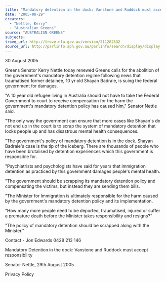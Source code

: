 ```yaml
---
title: "Mandatory detention in the dock: Vanstone and Ruddock must accept responsibility."
date: "2005-08-29"
creators:
  - "Nettle, Kerry"
  - "Australian Greens"
source: "AUSTRALIAN GREENS"
subjects:
trove_url: http://trove.nla.gov.au/version/211282532
source_url: http://parlinfo.aph.gov.au/parlInfo/search/display/display.w3p;query=Id%3A%22media/pressrel/5X4H6%22
---
```


 30 August 2005   

 Greens Senator Kerry Nettle today renewed Greens calls for the abolition of the government's  mandatory detention regime following news that traumatised former detainee, 10 yr old Shayan  Badraie, is suing the federal government for damages.  

 

 "A 10 year old refugee living in Australia should not have to take the Federal Government to court  to receive compensation for the harm the government's mandatory detention policy has caused  him," Senator Nettle said.    

 "The only way the government can ensure that more cases like Shayan's do not end up in the court  is to scrap the system of mandatory detention that locks people up and has disastrous mental  health consequences.    

 "The government's policy of mandatory detention is in the dock. Shayan Badraie's case is the tip of the iceberg. There are thousands of people who have been brutalised by detention experiences  which this government is responsible for.    

 "Psychiatrists and psychologists have said for years that immigration detention as practiced by  this government damages people's mental health.    

 "The government should be scrapping its mandatory detention policy and compensating the  victims, but instead they are sending them bills.    

 "The Minister for Immigration is ultimately responsible for the harm caused by the government's  mandatory detention policy and its implementation.    

 "How many more people need to be deported, traumatised, injured or suffer a premature death  before the Minister takes responsibility and resigns?"    

 "The policy of mandatory detention should be scrapped along with the Minister."    

 

 Contact - Jon Edwards 0428 213 146  

 Mandatory Detention in the dock: Vanstone and Ruddock must accept  responsibility

 Senator Nettle, 29th August 2005

 

 Privacy Policy


